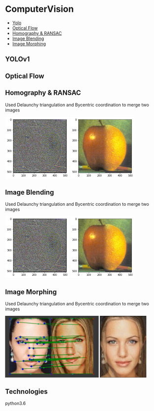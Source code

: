 # ComputerVision
- [Yolo](#yolov1)  
- [Optical Flow](#optical-flow)
- [Homography & RANSAC](#homography-&-RANSAC)
- [Image Blending](#image-blending)
- [Image Morphing](#image-morphing)

## YOLOv1

## Optical Flow

## Homography & RANSAC
<p>
Used Delaunchy triangulation and Bycentric coordination to merge two images</br>
</p>
<img src="Laplacian Blending/image/middle_mix.png" alt="drawing" height="200"/>
<img src="Laplacian Blending/image/mixed.png" alt="drawing" height="200"/>

## Image Blending
<p>
Used Delaunchy triangulation and Bycentric coordination to merge two images</br>
</p>
<img src="Laplacian Blending/image/middle_mix.png" alt="drawing" height="200"/>
<img src="Laplacian Blending/image/mixed.png" alt="drawing" height="200"/>

## Image Morphing
<p>
Used Delaunchy triangulation and Bycentric coordination to merge two images</br>
</p>
<img src="ImageMorphing/image/feature.png" alt="drawing" height="200"/>
<img src="ImageMorphing/image/mixed_face.png" alt="drawing" height="200"/>

## Technologies
python3.6
